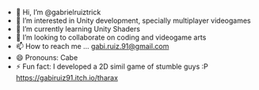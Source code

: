 - 👋 Hi, I’m @gabrielruiztrick
- 👀 I’m interested in Unity development, specially multiplayer videogames
- 🌱 I’m currently learning Unity Shaders
- 💞️ I’m looking to collaborate on coding and videogame arts
- 📫 How to reach me ... gabi.ruiz.91@gmail.com
- 😄 Pronouns: Cabe
- ⚡ Fun fact: I developed a 2D simil game of stumble guys :P https://gabiruiz91.itch.io/tharax

<!---
gabrielruiztrick/gabrielruiztrick is a ✨ special ✨ repository because its `README.md` (this file) appears on your GitHub profile.
You can click the Preview link to take a look at your changes.
--->

